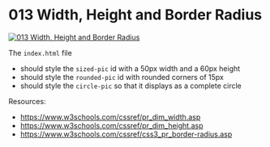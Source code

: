# 013 Width, Height and Border Radius

[![013 Width, Height and Border Radius](https://img.youtube.com/vi/8noisFESouM/0.jpg)](https://www.youtube.com/watch?v=8noisFESouM)

The `index.html` file
- should style the `sized-pic` id with a 50px width and a 60px height
- should style the `rounded-pic` id with rounded corners of 15px
- should style the `circle-pic` so that it displays as a complete circle

Resources:
- https://www.w3schools.com/cssref/pr_dim_width.asp
- https://www.w3schools.com/cssref/pr_dim_height.asp
- https://www.w3schools.com/cssref/css3_pr_border-radius.asp
